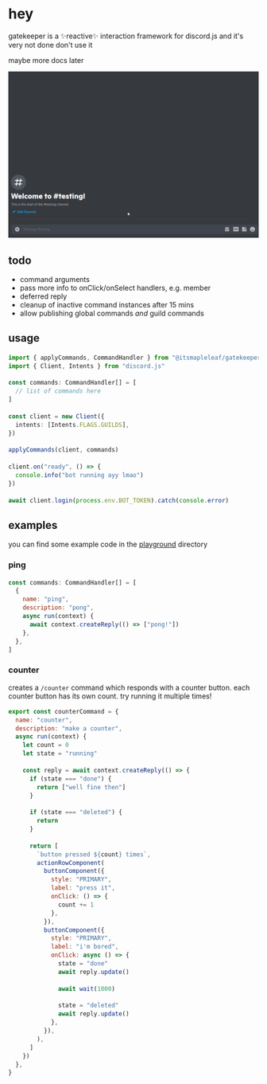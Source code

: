 # hey

gatekeeper is a ✨reactive✨ interaction framework for discord.js and it's very not done don't use it

maybe more docs later

![showcase](./showcase.gif)

## todo

- command arguments
- pass more info to onClick/onSelect handlers, e.g. member
- deferred reply
- cleanup of inactive command instances after 15 mins
- allow publishing global commands _and_ guild commands

## usage

```ts
import { applyCommands, CommandHandler } from "@itsmapleleaf/gatekeeper"
import { Client, Intents } from "discord.js"

const commands: CommandHandler[] = [
  // list of commands here
]

const client = new Client({
  intents: [Intents.FLAGS.GUILDS],
})

applyCommands(client, commands)

client.on("ready", () => {
  console.info("bot running ayy lmao")
})

await client.login(process.env.BOT_TOKEN).catch(console.error)
```

## examples

you can find some example code in the [playground](./playground) directory

### ping

```js
const commands: CommandHandler[] = [
  {
    name: "ping",
    description: "pong",
    async run(context) {
      await context.createReply(() => ["pong!"])
    },
  },
]
```

### counter

creates a `/counter` command which responds with a counter button. each counter button has its own count. try running it multiple times!

```js
export const counterCommand = {
  name: "counter",
  description: "make a counter",
  async run(context) {
    let count = 0
    let state = "running"

    const reply = await context.createReply(() => {
      if (state === "done") {
        return ["well fine then"]
      }

      if (state === "deleted") {
        return
      }

      return [
        `button pressed ${count} times`,
        actionRowComponent(
          buttonComponent({
            style: "PRIMARY",
            label: "press it",
            onClick: () => {
              count += 1
            },
          }),
          buttonComponent({
            style: "PRIMARY",
            label: "i'm bored",
            onClick: async () => {
              state = "done"
              await reply.update()

              await wait(1000)

              state = "deleted"
              await reply.update()
            },
          }),
        ),
      ]
    })
  },
}
```
